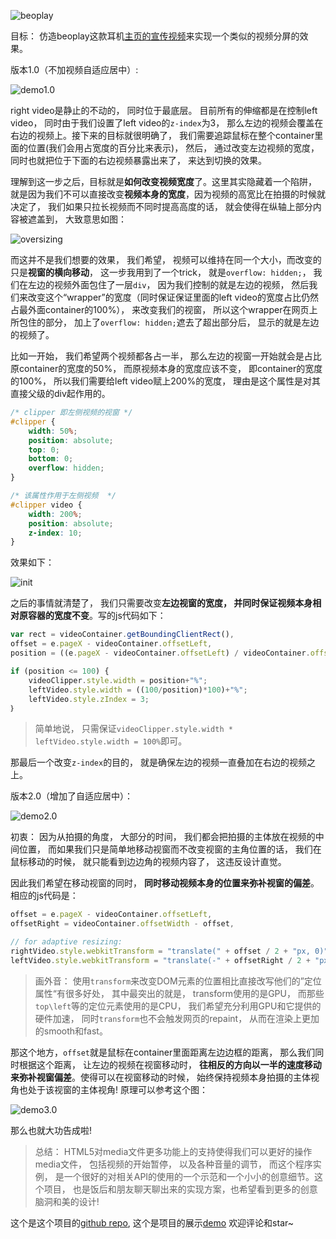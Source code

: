 
![beoplay](https://dl.dropboxusercontent.com/s/09k1efohvmdkphu/beoplay%20demo.gif?dl=0)

目标： 仿造beoplay这款耳机[主页的宣传视频](http://www.beoplay.com/products/beoplayh7?_ga=1.127614725.969767543.1461077943#video)来实现一个类似的视频分屏的效果。

版本1.0（不加视频自适应居中）:

![demo1.0](https://dl.dropboxusercontent.com/s/zppojylzfsyk6in/screensplit1.0.gif?dl=0)

right video是静止的不动的， 同时位于最底层。 目前所有的伸缩都是在控制left video， 同时由于我们设置了left video的`z-index`为3， 那么左边的视频会覆盖在右边的视频上。接下来的目标就很明确了， 我们需要追踪鼠标在整个container里面的位置(我们会用占宽度的百分比来表示)， 然后， 通过改变左边视频的宽度， 同时也就把位于下面的右边视频暴露出来了， 来达到切换的效果。

理解到这一步之后，目标就是**如何改变视频宽度**了。这里其实隐藏着一个陷阱， 就是因为我们不可以直接改变**视频本身的宽度**，因为视频的高宽比在拍摄的时候就决定了， 我们如果只拉长视频而不同时提高高度的话， 就会使得在纵轴上部分内容被遮盖到， 大致意思如图：

![oversizing](http://ww2.sinaimg.cn/large/c5ee78b5gw1f37ixae23nj219e0oe77a.jpg)

而这并不是我们想要的效果， 我们希望， 视频可以维持在同一个大小，而改变的只是**视窗的横向移动**，
这一步我用到了一个trick， 就是`overflow: hidden;`， 我们在左边的视频外面包住了一层`div`， 因为我们控制的就是左边的视频， 然后我们来改变这个“wrapper”的宽度（同时保证保证里面的left video的宽度占比仍然占最外面container的100%）， 来改变我们的视窗， 所以这个wrapper在网页上所包住的部分， 加上了`overflow: hidden;`遮去了超出部分后， 显示的就是左边的视频了。

比如一开始， 我们希望两个视频都各占一半， 那么左边的视窗一开始就会是占比原container的宽度的50%， 而原视频本身的宽度应该不变， 即container的宽度的100%， 所以我们需要给left video赋上200%的宽度， 理由是这个属性是对其直接父级的div起作用的。

```css
/* clipper 即左侧视频的视窗 */
#clipper {
	width: 50%;
	position: absolute;
	top: 0;
	bottom: 0;
	overflow: hidden;
}

/* 该属性作用于左侧视频  */
#clipper video {
	width: 200%;
	position: absolute;
	z-index: 10;
}
```

效果如下：

![init](http://ww2.sinaimg.cn/large/c5ee78b5gw1f37j53tshej21a20o643j.jpg)

之后的事情就清楚了， 我们只需要改变**左边视窗的宽度， 并同时保证视频本身相对原容器的宽度不变**。写的js代码如下：

```javascript
var rect = videoContainer.getBoundingClientRect(),
offset = e.pageX - videoContainer.offsetLeft,
position = ((e.pageX - videoContainer.offsetLeft) / videoContainer.offsetWidth) * 100;

if (position <= 100) {
	videoClipper.style.width = position+"%";
	leftVideo.style.width = ((100/position)*100)+"%";
	leftVideo.style.zIndex = 3;
｝
```

> 简单地说， 只需保证`videoClipper.style.width * leftVideo.style.width = 100%`即可。

那最后一个改变`z-index`的目的， 就是确保左边的视频一直叠加在右边的视频之上。

版本2.0（增加了自适应居中）：

![demo2.0](https://dl.dropboxusercontent.com/s/8y6fr3ib87yz9h7/screensplit2.0.gif?dl=0)

初衷： 因为从拍摄的角度， 大部分的时间， 我们都会把拍摄的主体放在视频的中间位置， 而如果我们只是简单地移动视窗而不改变视窗的主角位置的话， 我们在鼠标移动的时候， 就只能看到边边角的视频内容了， 这违反设计直觉。

因此我们希望在移动视窗的同时， **同时移动视频本身的位置来弥补视窗的偏差**。相应的js代码是：

```javascript
offset = e.pageX - videoContainer.offsetLeft,
offsetRight = videoContainer.offsetWidth - offset,

// for adaptive resizing:
rightVideo.style.webkitTransform = "translate(" + offset / 2 + "px, 0)";
leftVideo.style.webkitTransform = "translate(-" + offsetRight / 2 + "px, 0)";
```

> 画外音： 使用`transform`来改变DOM元素的位置相比直接改写他们的”定位属性“有很多好处， 其中最突出的就是， transform使用的是GPU， 而那些`top\left`等的定位元素使用的是CPU， 我们希望充分利用GPU和它提供的硬件加速， 同时`transform`也不会触发网页的repaint， 从而在渲染上更加的smooth和fast。

那这个地方，`offset`就是鼠标在container里面距离左边边框的距离， 那么我们同时根据这个距离， 让左边的视频在视窗移动时， **往相反的方向以一半的速度移动来弥补视窗偏差**。使得可以在视窗移动的时候， 始终保持视频本身拍摄的主体视角也处于该视窗的主体视角! 原理可以参考这个图：

![demo3.0](https://dl.dropboxusercontent.com/s/t99wbc4n3s8c4r7/screensplit3.0.gif?dl=0)

那么也就大功告成啦!

> 总结： HTML5对media文件更多功能上的支持使得我们可以更好的操作media文件， 包括视频的开始暂停， 以及各种音量的调节， 而这个程序实例， 是一个很好的对相关API的使用的一个示范和一个小小的创意细节。这个项目， 也是饭后和朋友聊天聊出来的实现方案，也希望看到更多的创意脑洞和美的设计!

这个是这个项目的[github repo](https://github.com/chocoluffy/screen-split-video), 这个是项目的展示[demo](http://chocoluffy.com/screen-split-video/) 欢迎评论和star~
